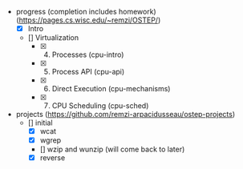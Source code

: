 - progress (completion includes homework) (https://pages.cs.wisc.edu/~remzi/OSTEP/)
    - [x] Intro
    - [] Virtualization
        - [x] 4. Processes (cpu-intro)
        - [x] 5. Process API (cpu-api)
        - [x] 6. Direct Execution (cpu-mechanisms)
        - [x] 7. CPU Scheduling (cpu-sched)

- projects (https://github.com/remzi-arpacidusseau/ostep-projects)
    - [] initial
        - [x] wcat
        - [x] wgrep
        - [] wzip and wunzip (will come back to later)
        - [x] reverse

